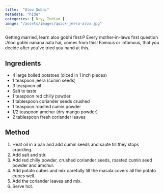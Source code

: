 ```yaml
---
title:  "Aloo Gobhi"
metadate: "hide"
categories: [ Dry, Indian ]
image: "/assets/images/quick-jeera-aloo.jpg"
---
```


Getting married, learn aloo gobhi first:P
Every mother-in-laws first question :Aloo gobhi nanana aata hai, comes from this!
Famous or infamous, that you decide after you've tried you hand at this. 

## Ingredients

- 4 large boiled potatoes (diced in 1 inch pieces)
- 1 teaspoon jeera (cumin seeds)
- 3 teaspoon oil
- Salt to taste
- 1 teaspoon red chilly powder
- 1 tablespoon coriander seeds crushed
- 1 teaspoon roasted cumin powder
- 1/2 teaspoon amchur (dry mango powder)
- 2 tablespoon fresh coriander leaves


## Method

1. Heat oil in a pan and add cumin seeds and saute till they stops crackling.
2. Add salt and stir.
3. Add red chilly powder, crushed coriander seeds, roasted cumin seed powder and amchur.
4. Add potato cubes and mix carefully till the masala covers all the potato cubes well.
5. Add the coriander leaves and mix.
6. Serve hot.